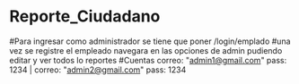 # Reporte_Ciudadano
#Para ingresar como administrador se tiene que poner /login/emplado
#una vez se registre el empleado navegara en las opciones de admin pudiendo editar y ver todos lo reportes
#Cuentas correo: "admin1@gmail.com" pass: 1234 | correo: "admin2@gmail.com" pass: 1234
